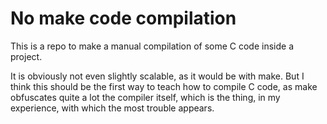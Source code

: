 # No make code compilation


This is a repo to make a manual compilation of some C code inside
a project.

It is obviously not even slightly scalable, as it would be
with make. But I think this should be the first way to teach how
to compile C code, as make obfuscates quite a lot the compiler
itself, which is the thing, in my experience, with which  the most
trouble appears.


